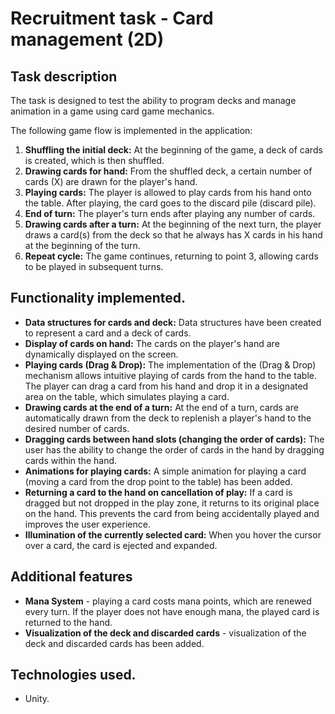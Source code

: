 # Recruitment task - Card management (2D)

## Task description

The task is designed to test the ability to program decks and manage animation in a game using card game mechanics.

The following game flow is implemented in the application:

1. **Shuffling the initial deck:** At the beginning of the game, a deck of cards is created, which is then shuffled.
2. **Drawing cards for hand:** From the shuffled deck, a certain number of cards (X) are drawn for the player's hand.
3. **Playing cards:** The player is allowed to play cards from his hand onto the table. After playing, the card goes to the discard pile (discard pile).
4. **End of turn:** The player's turn ends after playing any number of cards.
5. **Drawing cards after a turn:** At the beginning of the next turn, the player draws a card(s) from the deck so that he always has X cards in his hand at the beginning of the turn.
6. **Repeat cycle:** The game continues, returning to point 3, allowing cards to be played in subsequent turns.

## Functionality implemented.

- **Data structures for cards and deck:** Data structures have been created to represent a card and a deck of cards.
- **Display of cards on hand:** The cards on the player's hand are dynamically displayed on the screen.
- **Playing cards (Drag & Drop):** The implementation of the (Drag & Drop) mechanism allows intuitive playing of cards from the hand to the table. The player can drag a card from his hand and drop it in a designated area on the table, which simulates playing a card.
- **Drawing cards at the end of a turn:** At the end of a turn, cards are automatically drawn from the deck to replenish a player's hand to the desired number of cards.
- **Dragging cards between hand slots (changing the order of cards):** The user has the ability to change the order of cards in the hand by dragging cards within the hand.
- **Animations for playing cards:** A simple animation for playing a card (moving a card from the drop point to the table) has been added.
- **Returning a card to the hand on cancellation of play:** If a card is dragged but not dropped in the play zone, it returns to its original place on the hand. This prevents the card from being accidentally played and improves the user experience.
- **Illumination of the currently selected card:** When you hover the cursor over a card, the card is ejected and expanded.

## Additional features

- **Mana System** - playing a card costs mana points, which are renewed every turn. If the player does not have enough mana, the played card is returned to the hand.
- **Visualization of the deck and discarded cards** - visualization of the deck and discarded cards has been added.

## Technologies used.

- Unity.
